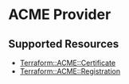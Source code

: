 # ACME Provider

## Supported Resources

* [Terraform::ACME::Certificate](docs/providers/acme/Certificate.md)
* [Terraform::ACME::Registration](docs/providers/acme/Registration.md)